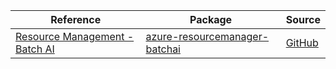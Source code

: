 | Reference | Package | Source |
|---|---|---|
|[Resource Management - Batch AI](resourcemanager-batchai-readme.md)|[azure-resourcemanager-batchai](https://repo1.maven.org/maven2/com/azure/resourcemanager/azure-resourcemanager-batchai)|[GitHub](https://github.com/Azure/azure-sdk-for-java/blob/main/sdk/batchai/azure-resourcemanager-batchai)|
